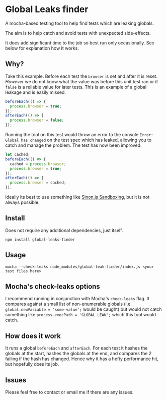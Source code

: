 # Global Leaks finder

A mocha-based testing tool to help find tests which are leaking globals. 

The aim is to help catch and avoid tests with unexpected side-effects.

It does add significant time to the job so best run only occasionally. See below for explanation how it works.

## Why?
Take this example. Before each test the `browser` is set and after it is reset. *However* we do not know what the value was before this unit test ran or if `false` is a reliable value for later tests. This is an example of a global leakage and is easily missed.
```js
beforeEach(() => {
  process.browser = true;
});
afterEach(() => {
  process.browser = false;
});
```

Running the tool on this test would throw an error to the console `Error: Global has changed` on the test spec which has leaked, allowing you to catch and manage the problem.
The test has now been improved.
```js
let cached;
beforeEach(() => {
  cached = process.browser;
  process.browser = true;
});
afterEach(() => {
  process.browser = cached;
});
```

Ideally its best to use something like [Sinon.js Sandboxing](https://gist.github.com/jgable/fd7fbd0516c849731404), but it is not always possible.

## Install
Does not require any additional dependencies, just itself.
```
npm install global-leaks-finder
```

## Usage

    mocha --check-leaks node_modules/global-leak-finder/index.js <your test files here>

## Mocha's check-leaks options
I recommend running in conjunction with Mocha's `check-leaks` flag. It compares against a small list of non-enumerable globals (i.e. `global.newVariable = 'some-value';` would be caught) but would not catch something like `process.execPath = 'GLOBAL LEAK';` which this tool would catch.

## How does it work

It runs a global `beforeEach` and `afterEach`.
For each test it hashes the globals at the start, hashes the globals at the end, and compares the 2 failing if the hash has changed. Hence why it has a hefty performance hit, but hopefully does its job.

## Issues

Please feel free to contact or email me if there are any issues.
